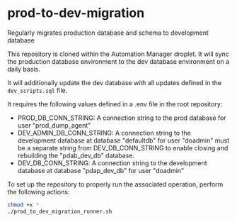 # prod-to-dev-migration
Regularly migrates production database and schema to development database

This repository is cloned within the Automation Manager droplet. It will sync the production database environment to the dev database environment on a daily basis.

It will additionally update the dev database with all updates defined in the `dev_scripts.sql` file.

It requires the following values defined in a .env file in the root repository:

* PROD_DB_CONN_STRING: A connection string to the prod database for user "prod_dump_agent"
* DEV_ADMIN_DB_CONN_STRING: A connection string to the development database at database "defaultdb" for user "doadmin" must be a separate string from DEV_DB_CONN_STRING to enable closing and rebuilding the "pdab_dev_db" database.
* DEV_DB_CONN_STRING: A connection string to the development database at database "pdap_dev_db" for user "doadmin"

To set up the repository to properly run the associated operation, perform the following actions:

```bash
chmod +x *
./prod_to_dev_migration_runner.sh
```
